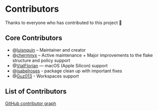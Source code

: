 # Contributors

Thanks to everyone who has contributed to this project 💜

## Core Contributors

- @[luisnquin](https://github.com/luisnquin) – Maintainer and creator
- @[chermnyx](https://github.com/chermnyx) – Active maintenance + Major improvements to the flake structure and policy support
- @[VialFlorian](https://github.com/VialFlorian) — macOS (Apple Silicon) support
- @[isabelroses](https://github.com/isabelroses) - package clean up with important fixes
- @[Guz013](https://github.com/Guz013) - Workspaces support

## List of Contributors

 [GitHub contributor graph](https://github.com/0xc000022070/zen-browser-flake/graphs/contributors)
